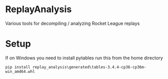 # ReplayAnalysis
Various tools for decompiling / analyzing Rocket League replays

# Setup
If on Windows you need to install pytables
run this from the home directory

`pip install replay_analysis\generated\tables-3.4.4-cp36-cp36m-win_amd64.whl`
